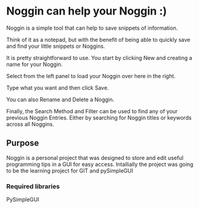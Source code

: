 # Noggin can help your Noggin :)

Noggin is a simple tool that can help to save snippets of information.

Think of it as a notepad, but with the benefit of being able to quickly save and find your little snippets or Noggins.

It is pretty straightforward to use. You start by clicking New and creating a name for your Noggin.

Select from the left panel to load your Noggin over here in the right.

Type what you want and then click Save.

You can also Rename and Delete a Noggin.

Finally, the Search Method and Filter can be used to find any of your previous Noggin Entries. Either by searching for Noggin titles or keywords across all Noggins.

## Purpose 
Noggin is a personal project that was designed to store and edit useful programming tips in a GUI for easy access.
Intallially the project was going to be the learning project for GIT and pySimpleGUI

### Required libraries
PySimpleGUI
